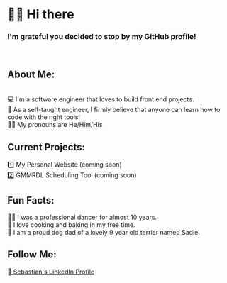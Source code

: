 <h1>👋🏽 Hi there</h1>
<h3>I'm grateful you decided to stop by my GitHub profile!</h3> <br>

<h2>About Me: </h2><br>
💻 I'm a software engineer that loves to build front end projects. <br>
💭 As a self-taught engineer, I firmly believe that anyone can learn how to code with the right tools!<br>
✋🏽 My pronouns are He/Him/His <br>

<h2> Current Projects: </h2>
1️⃣ My Personal Website (coming soon) <br>
2️⃣ GMMRDL Scheduling Tool (coming soon) <br>

<h2> Fun Facts: </h2>
🕺🏽 I was a professional dancer for almost 10 years. <br>
🔪 I love cooking and baking in my free time. <br>
🐶 I am a proud dog dad of a lovely 9 year old terrier named Sadie. <br>

<h2> Follow Me: </h2>
🔗<a href="www.linkedin.com/in/sebbsanchez"> Sebastian's LinkedIn Profile</a>



  
